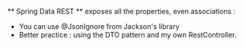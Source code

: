 ** Spring Data REST ** exposes all the properties, even associations :
- You can use @JsonIgnore from Jackson's library
- Better practice : using the DTO pattern and my own RestController.
 